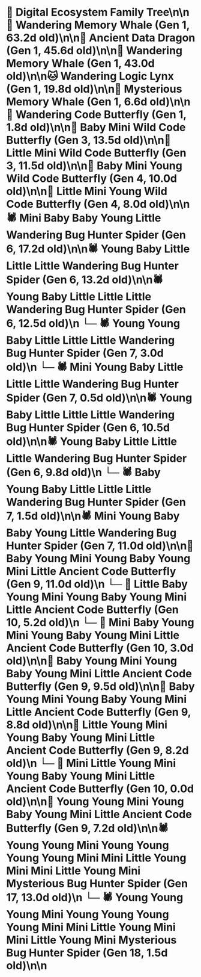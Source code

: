 # 🌳 Digital Ecosystem Family Tree\n\n🐋 Wandering Memory Whale (Gen 1, 63.2d old)\n\n🐉 Ancient Data Dragon (Gen 1, 45.6d old)\n\n🐋 Wandering Memory Whale (Gen 1, 43.0d old)\n\n🐱 Wandering Logic Lynx (Gen 1, 19.8d old)\n\n🐋 Mysterious Memory Whale (Gen 1, 6.6d old)\n\n🦋 Wandering Code Butterfly (Gen 1, 1.8d old)\n\n🦋 Baby Mini Wild Code Butterfly (Gen 3, 13.5d old)\n\n🦋 Little Mini Wild Code Butterfly (Gen 3, 11.5d old)\n\n🦋 Baby Mini Young Wild Code Butterfly (Gen 4, 10.0d old)\n\n🦋 Little Mini Young Wild Code Butterfly (Gen 4, 8.0d old)\n\n🕷️ Mini Baby Baby Young Little Wandering Bug Hunter Spider (Gen 6, 17.2d old)\n\n🕷️ Young Baby Little Little Little Wandering Bug Hunter Spider (Gen 6, 13.2d old)\n\n🕷️ Young Baby Little Little Little Wandering Bug Hunter Spider (Gen 6, 12.5d old)\n  └─ 🕷️ Young Young Baby Little Little Little Wandering Bug Hunter Spider (Gen 7, 3.0d old)\n  └─ 🕷️ Mini Young Baby Little Little Little Wandering Bug Hunter Spider (Gen 7, 0.5d old)\n\n🕷️ Young Baby Little Little Little Wandering Bug Hunter Spider (Gen 6, 10.5d old)\n\n🕷️ Young Baby Little Little Little Wandering Bug Hunter Spider (Gen 6, 9.8d old)\n  └─ 🕷️ Baby Young Baby Little Little Little Wandering Bug Hunter Spider (Gen 7, 1.5d old)\n\n🕷️ Mini Young Baby Baby Young Little Wandering Bug Hunter Spider (Gen 7, 11.0d old)\n\n🦋 Baby Young Mini Young Baby Young Mini Little Ancient Code Butterfly (Gen 9, 11.0d old)\n  └─ 🦋 Little Baby Young Mini Young Baby Young Mini Little Ancient Code Butterfly (Gen 10, 5.2d old)\n  └─ 🦋 Mini Baby Young Mini Young Baby Young Mini Little Ancient Code Butterfly (Gen 10, 3.0d old)\n\n🦋 Baby Young Mini Young Baby Young Mini Little Ancient Code Butterfly (Gen 9, 9.5d old)\n\n🦋 Baby Young Mini Young Baby Young Mini Little Ancient Code Butterfly (Gen 9, 8.8d old)\n\n🦋 Little Young Mini Young Baby Young Mini Little Ancient Code Butterfly (Gen 9, 8.2d old)\n  └─ 🦋 Mini Little Young Mini Young Baby Young Mini Little Ancient Code Butterfly (Gen 10, 0.0d old)\n\n🦋 Young Young Mini Young Baby Young Mini Little Ancient Code Butterfly (Gen 9, 7.2d old)\n\n🕷️ Young Young Mini Young Young Young Young Mini Mini Little Young Mini Mini Little Young Mini Mysterious Bug Hunter Spider (Gen 17, 13.0d old)\n  └─ 🕷️ Young Young Young Mini Young Young Young Young Mini Mini Little Young Mini Mini Little Young Mini Mysterious Bug Hunter Spider (Gen 18, 1.5d old)\n\n